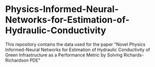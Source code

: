 # Physics-Informed-Neural-Networks-for-Estimation-of-Hydraulic-Conductivity
This repository contains the data used for the paper "Novel Physics Informed-Neural Networks for Estimation of Hydraulic Conductivity of Green Infrastructure as a Performance Metric by Solving Richards-Richardson PDE"
